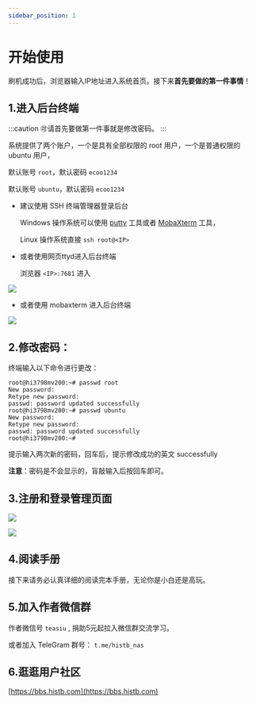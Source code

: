 ```yaml
---
sidebar_position: 1
---
```


# 开始使用

刷机成功后，浏览器输入IP地址进入系统首页。接下来**首先要做的第一件事情**！

## 1.进入后台终端

:::caution
🉑️请首先要做第一件事就是修改密码。
:::

系统提供了两个账户，一个是具有全部权限的 root 用户，一个是普通权限的 ubuntu 用户，

默认账号 `root`，默认密码 `ecoo1234`

默认账号 `ubuntu`，默认密码 `ecoo1234`

- 建议使用 SSH 终端管理器登录后台

  Windows 操作系统可以使用 [putty](https://www.chiark.greenend.org.uk/~sgtatham/putty/latest.html) 工具或者 [MobaXterm](https://node.histb.com:9088/update/soft_init/MobaXterm.zip) 工具，

  Linux 操作系统直接 `ssh root@<IP>`

- 或者使用网页ttyd进入后台终端

  浏览器 `<IP>:7681` 进入

![](./img/login.png)  

- 或者使用 mobaxterm 进入后台终端  

![](./img/login3.jpg)  


## 2.修改密码：

终端输入以下命令进行更改：

```shell
root@hi3798mv200:~# passwd root
New password:
Retype new password:
passwd: password updated successfully
root@hi3798mv200:~# passwd ubuntu
New password:
Retype new password:
passwd: password updated successfully
root@hi3798mv200:~#
```

提示输入两次新的密码，回车后，提示修改成功的英文 successfully

**注意**：密码是不会显示的，盲敲输入后按回车即可。

## 3.注册和登录管理页面

![](./img/login1.jpg)  

![](./img/login2.jpg)  

 
## 4.阅读手册

接下来请务必认真详细的阅读完本手册，无论你是小白还是高玩。

## 5.加入作者微信群

作者微信号 `teasiu`  , 捐助5元起拉入微信群交流学习。  

或者加入 TeleGram 群号： `t.me/histb_nas` 


## 6.逛逛用户社区

[https://bbs.histb.com](https://bbs.histb.com)

